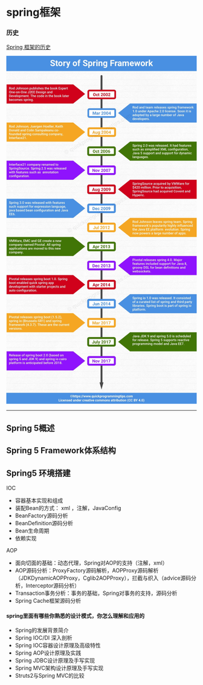 # spring框架


### 历史
[Spring 框架的历史](https://www.quickprogrammingtips.com/spring-boot/history-of-spring-framework-and-spring-boot.html)

 ![image](images/springhistoryinfographic.jpg)




--- 

## Spring 5概述
## Spring 5 Framework体系结构
## Spring5 环境搭建

IOC
- 容器基本实现和组成
- 装配Bean的方式： xml ，注解，JavaConfig
- BeanFactory源码分析
- BeanDefinition源码分析
- Bean生命周期
- 依赖实现

AOP
- 面向切面的基础：动态代理，Spring对AOP的支持（注解，xml）
- AOP源码分析：ProxyFactory源码解析，AOPProxy源码解析（JDKDynamicAOPProxy，Cglib2AOPProxy），拦截与织入（advice源码分析，Interceptor源码分析）
- Transaction事务分析：事务的基础，Spring对事务的支持，源码分析
- Spring Cache框架源码分析


#### spring里面有哪些你熟悉的设计模式，你怎么理解和应用的

- Spring的发展背景简介
- Spring IOC/DI 深入剖析
- Spring IOC容器设计原理及高级特性
- Spring AOP设计原理及实践
- Spring JDBC设计原理及手写实现
- Spring MVC架构设计原理及手写实现
- Struts2与Spring MVC的比较
